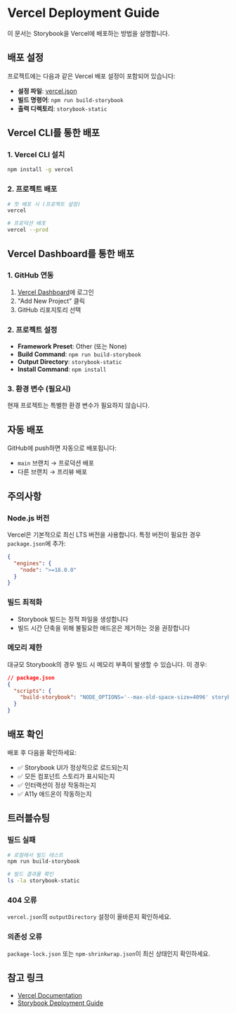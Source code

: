 # Vercel Deployment Guide

이 문서는 Storybook을 Vercel에 배포하는 방법을 설명합니다.

## 배포 설정

프로젝트에는 다음과 같은 Vercel 배포 설정이 포함되어 있습니다:

- **설정 파일**: [vercel.json](vercel.json)
- **빌드 명령어**: `npm run build-storybook`
- **출력 디렉토리**: `storybook-static`

## Vercel CLI를 통한 배포

### 1. Vercel CLI 설치

```bash
npm install -g vercel
```

### 2. 프로젝트 배포

```bash
# 첫 배포 시 (프로젝트 설정)
vercel

# 프로덕션 배포
vercel --prod
```

## Vercel Dashboard를 통한 배포

### 1. GitHub 연동
1. [Vercel Dashboard](https://vercel.com)에 로그인
2. "Add New Project" 클릭
3. GitHub 리포지토리 선택

### 2. 프로젝트 설정
- **Framework Preset**: Other (또는 None)
- **Build Command**: `npm run build-storybook`
- **Output Directory**: `storybook-static`
- **Install Command**: `npm install`

### 3. 환경 변수 (필요시)
현재 프로젝트는 특별한 환경 변수가 필요하지 않습니다.

## 자동 배포

GitHub에 push하면 자동으로 배포됩니다:
- `main` 브랜치 → 프로덕션 배포
- 다른 브랜치 → 프리뷰 배포

## 주의사항

### Node.js 버전
Vercel은 기본적으로 최신 LTS 버전을 사용합니다. 특정 버전이 필요한 경우 `package.json`에 추가:

```json
{
  "engines": {
    "node": ">=18.0.0"
  }
}
```

### 빌드 최적화
- Storybook 빌드는 정적 파일을 생성합니다
- 빌드 시간 단축을 위해 불필요한 애드온은 제거하는 것을 권장합니다

### 메모리 제한
대규모 Storybook의 경우 빌드 시 메모리 부족이 발생할 수 있습니다. 이 경우:

```json
// package.json
{
  "scripts": {
    "build-storybook": "NODE_OPTIONS='--max-old-space-size=4096' storybook build"
  }
}
```

## 배포 확인

배포 후 다음을 확인하세요:
- ✅ Storybook UI가 정상적으로 로드되는지
- ✅ 모든 컴포넌트 스토리가 표시되는지
- ✅ 인터랙션이 정상 작동하는지
- ✅ A11y 애드온이 작동하는지

## 트러블슈팅

### 빌드 실패
```bash
# 로컬에서 빌드 테스트
npm run build-storybook

# 빌드 결과물 확인
ls -la storybook-static
```

### 404 오류
`vercel.json`의 `outputDirectory` 설정이 올바른지 확인하세요.

### 의존성 오류
`package-lock.json` 또는 `npm-shrinkwrap.json`이 최신 상태인지 확인하세요.

## 참고 링크
- [Vercel Documentation](https://vercel.com/docs)
- [Storybook Deployment Guide](https://storybook.js.org/docs/react/sharing/publish-storybook)
